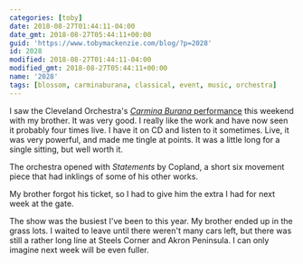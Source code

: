 ```yaml
---
categories: [toby]
date: 2018-08-27T01:44:11-04:00
date_gmt: 2018-08-27T05:44:11+00:00
guid: 'https://www.tobymackenzie.com/blog/?p=2028'
id: 2028
modified: 2018-08-27T01:44:11-04:00
modified_gmt: 2018-08-27T05:44:11+00:00
name: '2028'
tags: [blossom, carminaburana, classical, event, music, orchestra]
---
```


I saw the Cleveland Orchestra's [*Carmina Burana* performance](http://www.clevelandorchestra.com/18-blossom--summer/18-blossom-festival---concerts/2018-08-25-carmina-burana/?performanceNumber=16609) this weekend with my brother.  It was very good.<!--more-->  I really like the work and have now seen it probably four times live.  I have it on CD and listen to it sometimes.  Live, it was very powerful, and made me tingle at points.  It was a little long for a single sitting, but well worth it.

The orchestra opened with *Statements* by Copland, a short six movement piece that had inklings of some of his other works.

My brother forgot his ticket, so I had to give him the extra I had for next week at the gate.

The show was the busiest I've been to this year.  My brother ended up in the grass lots.  I waited to leave until there weren't many cars left, but there was still a rather long line at Steels Corner and Akron Peninsula.  I can only imagine next week will be even fuller.
